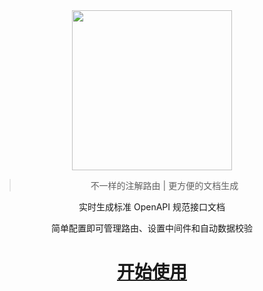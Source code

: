<div align="center">
<img src="https://wegar.qnnp.me/_media/images/logo.512.png" width="256">

> 不一样的注解路由 | 更方便的文档生成

实时生成标准 OpenAPI 规范接口文档

简单配置即可管理路由、设置中间件和自动数据校验

# [<span class="icon-startup-rocket"/> 开始使用](/zh-cn/QuickStart.md?id=home)

</div>

